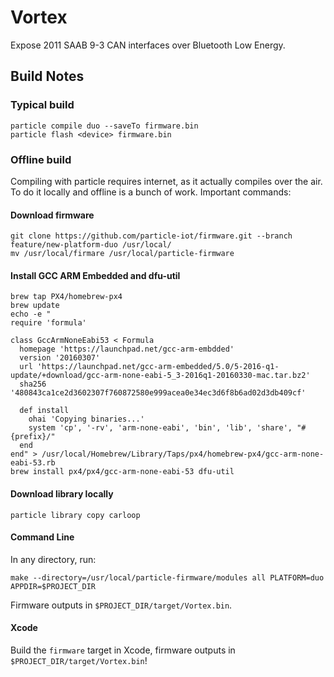 # Vortex
Expose 2011 SAAB 9-3 CAN interfaces over Bluetooth Low Energy.

## Build Notes

### Typical build

```shell
particle compile duo --saveTo firmware.bin
particle flash <device> firmware.bin
```

### Offline build

Compiling with particle requires internet, as it actually compiles over the air. To do it locally and offline is a bunch of work. Important commands:

#### Download firmware

```shell
git clone https://github.com/particle-iot/firmware.git --branch feature/new-platform-duo /usr/local/
mv /usr/local/firmare /usr/local/particle-firmware
```

#### Install GCC ARM Embedded and dfu-util

```shell
brew tap PX4/homebrew-px4
brew update
echo -e "
require 'formula'

class GccArmNoneEabi53 < Formula
  homepage 'https://launchpad.net/gcc-arm-embdded'
  version '20160307'
  url 'https://launchpad.net/gcc-arm-embedded/5.0/5-2016-q1-update/+download/gcc-arm-none-eabi-5_3-2016q1-20160330-mac.tar.bz2'
  sha256 '480843ca1ce2d3602307f760872580e999acea0e34ec3d6f8b6ad02d3db409cf'

  def install
    ohai 'Copying binaries...'
    system 'cp', '-rv', 'arm-none-eabi', 'bin', 'lib', 'share', "#{prefix}/"
  end
end" > /usr/local/Homebrew/Library/Taps/px4/homebrew-px4/gcc-arm-none-eabi-53.rb
brew install px4/px4/gcc-arm-none-eabi-53 dfu-util
```

#### Download library locally

```shell
particle library copy carloop
```

#### Command Line
In any directory, run:

```shell
make --directory=/usr/local/particle-firmware/modules all PLATFORM=duo APPDIR=$PROJECT_DIR
```

Firmware outputs in `$PROJECT_DIR/target/Vortex.bin`.

#### Xcode
Build the `firmware` target in Xcode, firmware outputs in `$PROJECT_DIR/target/Vortex.bin`!
